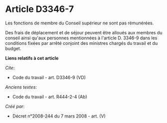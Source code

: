 # Article D3346-7

Les fonctions de membre du Conseil supérieur ne sont pas rémunérées. 

Des frais de déplacement et de séjour peuvent être alloués aux membres du conseil ainsi qu'aux personnes mentionnées à
l'article D. 3346-9 dans les conditions fixées par arrêté conjoint des ministres chargés du travail et du budget.

**Liens relatifs à cet article**

_Cite_:

  - Code du travail - art. D3346-9 (VD)

_Anciens textes_:

  - Code du travail - art. R444-2-4 (Ab)

_Créé par_:

  - Décret n°2008-244 du 7 mars 2008 - art. (V)
